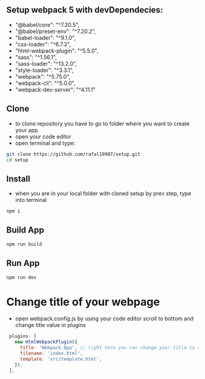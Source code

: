 ## Setup webpack 5 with devDependecies:

- "@babel/core": "^7.20.5",
- "@babel/preset-env": "^7.20.2",
- "babel-loader": "^9.1.0",
- "css-loader": "^6.7.2",
- "html-webpack-plugin": "^5.5.0",
- "sass": "^1.56.1",
- "sass-loader": "^13.2.0",
- "style-loader": "^3.3.1",
- "webpack": "^5.75.0",
- "webpack-cli": "^5.0.0",
- "webpack-dev-server": "^4.11.1"

## Clone

- to clone repository you have to go to folder where you want to create your app
- open your code editor
- open terminal and type:
```bash
git clone https://github.com/rafal19987/setup.git
cd setup
```

## Install

- when you are in your local folder with cloned setup by prev step, type into terminal
```bash 
npm i
```

## Build App

```bash
npm run build
```

## Run App

```bash
npm run dev
```

# Change title of your webpage
- open webpack.config.js by using your code editor
 scroll to bottom and change title value in plugins
 ```js
  plugins: [
    new HtmlWebpackPlugin({
      title: 'Webpack App', // right here you can change your title to display
      filename: 'index.html',
      template: 'src/template.html',
    }),
  ],
 ```
